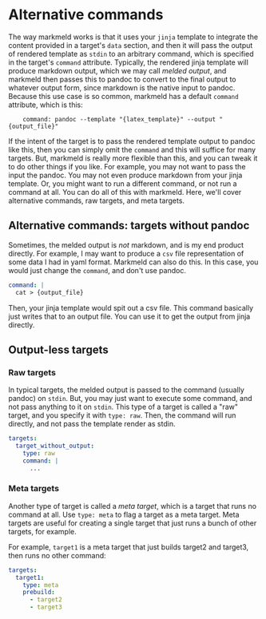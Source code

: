 # Alternative commands

The way markmeld works is that it uses your `jinja` template to integrate the content provided in a target's `data` section, and then it will pass the output of rendered template as `stdin` to an arbitrary command, which is specified in the target's `command` attribute. Typically, the rendered jinja template will produce markdown output, which we may call *melded output*, and markmeld then passes this to pandoc to convert to the final output to whatever output form, since markdown is the native input to pandoc. Because this use case is so common, markmeld has a default `command` attribute, which is this:

```
    command: pandoc --template "{latex_template}" --output "{output_file}"
```

If the intent of the target is to pass the rendered template output to pandoc like this, then you can simply omit the `command` and this will suffice for many targets. But, markmeld is really more flexible than this, and you can tweak it to do other things if you like. For example, you may not want to pass the input the pandoc. You may not even produce markdown from your jinja template. Or, you might want to run a different command, or not run a command at all. You can do all of this with markmeld. Here, we'll cover alternative commands, raw targets, and meta targets.

## Alternative commands: targets without pandoc

Sometimes, the melded output is *not* markdown, and is my end product directly. For example, I may want to produce a `csv` file representation of some data I had in yaml format. Markmeld can also do this. In this case, you would just change the `command`, and don't use pandoc.

```yaml
command: |
  cat > {output_file}
```

Then, your jinja template would spit out a csv file. This command basically just writes that to an output file. You can use it to get the output from jinja directly.

## Output-less targets

### Raw targets

In typical targets, the melded output is passed to the command (usually pandoc) on `stdin`. But, you may just want to execute some command, and not pass anything to it on `stdin`. This type of a target is called a "raw" target, and you specify it with `type: raw`. Then, the command will run directly, and not pass the template render as stdin.

```yaml
targets:
  target_without_output:
    type: raw
    command: |
      ...
```

### Meta targets

Another type of target is called a *meta target*, which is a target that runs no command at all. Use `type: meta` to flag a target as a meta target. Meta targets are useful for creating a single target that just runs a bunch of other targets, for example.

For example, `target1` is a meta target that just builds target2 and target3, then runs no other command:

```yaml
targets:
  target1:
    type: meta
    prebuild:
      - target2
      - target3
```

